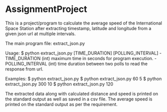 # AssignmentProject
This is a project/program to calculate the average speed of the International Space Station after extracting timestamp, latitude and longitude from a given json url at multiple intervals.

The main program file: extract_json.py

Usage: 
    $ python extract_json.py [TIME_DURATION] [POLLING_INTERVAL]
        - TIME_DURATION (int) maximum time in seconds for program execution.
        - POLLING_INTERVAL (int) time duration between two polls to read the response from url.

Examples:
    $ python extract_json.py
    $ python extract_json.py 60 5
    $ python extract_json.py 300 10
    $ python extract_json.py 120

The extracted data along with calculated distance and speed is printed on the standard output as well as saved in a csv file.
The average speed is printed on the standard output as per the requirement.
